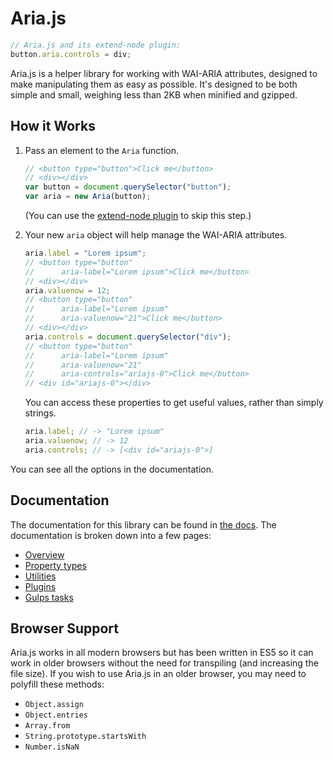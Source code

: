 # Aria.js

```js
// Aria.js and its extend-node plugin:
button.aria.controls = div;
```

Aria.js is a helper library for working with WAI-ARIA attributes, designed to make manipulating them as easy as possible. It's designed to be both simple and small, weighing less than 2KB when minified and gzipped.

## How it Works

1. Pass an element to the `Aria` function.

    ```js
    // <button type="button">Click me</button>
    // <div></div>
    var button = document.querySelector("button");
    var aria = new Aria(button);
    ```

    (You can use the [extend-node plugin](docs/plugins.md#extend-node-plugin.md) to skip this step.)

2. Your new `aria` object will help manage the WAI-ARIA attributes.

    ```js
    aria.label = "Lorem ipsum";
    // <button type="button"
    //      aria-label="Lorem ipsum">Click me</button>
    // <div></div>
    aria.valuenow = 12;
    // <button type="button"
    //      aria-label="Lorem ipsum"
    //      aria-valuenow="21">Click me</button>
    // <div></div>
    aria.controls = document.querySelector("div");
    // <button type="button"
    //      aria-label="Lorem ipsum"
    //      aria-valuenow="21"
    //      aria-controls="ariajs-0">Click me</button>
    // <div id="ariajs-0"></div>
    ```

    You can access these properties to get useful values, rather than simply strings.

    ```js
    aria.label; // -> "Lorem ipsum"
    aria.valuenow; // -> 12
    aria.controls; // -> [<div id="ariajs-0">]
    ```

You can see all the options in the documentation.

## Documentation

The documentation for this library can be found in [the docs](docs/overview.md). The documentation is broken down into a few pages:

- [Overview](docs/overview.md)
- [Property types](docs/types.md)
- [Utilities](docs/utilities.md)
- [Plugins](docs/plugins.md)
- [Gulps tasks](docs/gulp.md)

## Browser Support

Aria.js works in all modern browsers but has been written in ES5 so it can work in older browsers without the need for transpiling (and increasing the file size). If you wish to use Aria.js in an older browser, you may need to polyfill these methods:

- `Object.assign`
- `Object.entries`
- `Array.from`
- `String.prototype.startsWith`
- `Number.isNaN`
